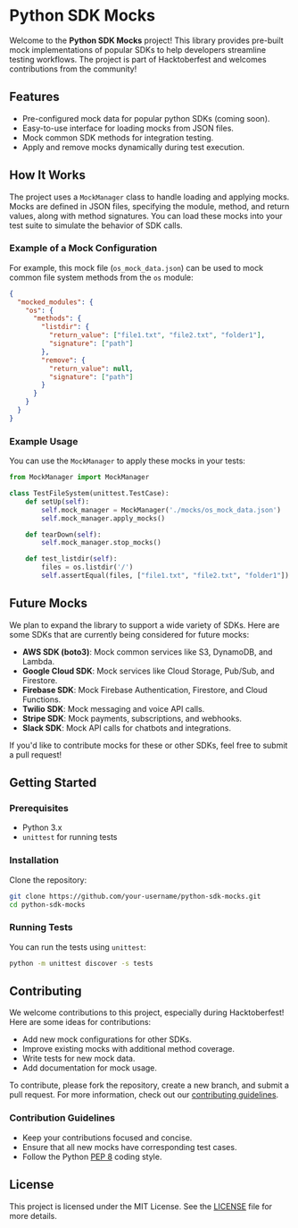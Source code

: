 # Python SDK Mocks

Welcome to the **Python SDK Mocks** project! This library provides pre-built mock implementations of popular SDKs to help developers streamline testing workflows. The project is part of Hacktoberfest and welcomes contributions from the community!

## Features

- Pre-configured mock data for popular python SDKs (coming soon).
- Easy-to-use interface for loading mocks from JSON files.
- Mock common SDK methods for integration testing.
- Apply and remove mocks dynamically during test execution.

## How It Works

The project uses a `MockManager` class to handle loading and applying mocks. Mocks are defined in JSON files, specifying the module, method, and return values, along with method signatures. You can load these mocks into your test suite to simulate the behavior of SDK calls.

### Example of a Mock Configuration

For example, this mock file (`os_mock_data.json`) can be used to mock common file system methods from the `os` module:

```json
{
  "mocked_modules": {
    "os": {
      "methods": {
        "listdir": {
          "return_value": ["file1.txt", "file2.txt", "folder1"],
          "signature": ["path"]
        },
        "remove": {
          "return_value": null,
          "signature": ["path"]
        }
      }
    }
  }
}
```

### Example Usage

You can use the `MockManager` to apply these mocks in your tests:

```python
from MockManager import MockManager

class TestFileSystem(unittest.TestCase):
    def setUp(self):
        self.mock_manager = MockManager('./mocks/os_mock_data.json')
        self.mock_manager.apply_mocks()

    def tearDown(self):
        self.mock_manager.stop_mocks()

    def test_listdir(self):
        files = os.listdir('/')
        self.assertEqual(files, ["file1.txt", "file2.txt", "folder1"])
```

## Future Mocks

We plan to expand the library to support a wide variety of SDKs. Here are some SDKs that are currently being considered for future mocks:

- **AWS SDK (boto3)**: Mock common services like S3, DynamoDB, and Lambda.
- **Google Cloud SDK**: Mock services like Cloud Storage, Pub/Sub, and Firestore.
- **Firebase SDK**: Mock Firebase Authentication, Firestore, and Cloud Functions.
- **Twilio SDK**: Mock messaging and voice API calls.
- **Stripe SDK**: Mock payments, subscriptions, and webhooks.
- **Slack SDK**: Mock API calls for chatbots and integrations.

If you'd like to contribute mocks for these or other SDKs, feel free to submit a pull request!

## Getting Started

### Prerequisites

- Python 3.x
- `unittest` for running tests

### Installation

Clone the repository:

```bash
git clone https://github.com/your-username/python-sdk-mocks.git
cd python-sdk-mocks
```

### Running Tests

You can run the tests using `unittest`:

```bash
python -m unittest discover -s tests
```

## Contributing

We welcome contributions to this project, especially during Hacktoberfest! Here are some ideas for contributions:

- Add new mock configurations for other SDKs.
- Improve existing mocks with additional method coverage.
- Write tests for new mock data.
- Add documentation for mock usage.

To contribute, please fork the repository, create a new branch, and submit a pull request. For more information, check out our [contributing guidelines](CONTRIBUTING.md).

### Contribution Guidelines

- Keep your contributions focused and concise.
- Ensure that all new mocks have corresponding test cases.
- Follow the Python [PEP 8](https://www.python.org/dev/peps/pep-0008/) coding style.

## License

This project is licensed under the MIT License. See the [LICENSE](LICENSE) file for more details.